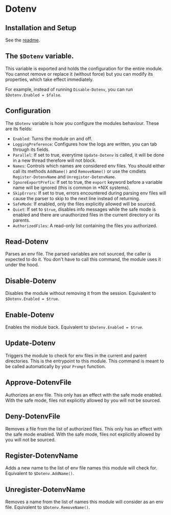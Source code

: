 # Dotenv

## Installation and Setup
See the [readme](readme.md).

## The `$Dotenv` variable.
This variable is exported and holds the configuration for the entire module.
You cannot remove or replace it (without force) but you can modify its properties, which take effect immediately.

For example, instead of running `Disable-Dotenv`, you can run `$Dotenv.Enabled = $false`.

## Configuration
The `$Dotenv` variable is how you configure the modules behaviour.
These are its fields:

-	`Enabled`: Turns the module on and off.
-	`LoggingPreference`: Configures how the logs are written, you can tab through its fields.
-	`Parallel`: If set to true, everytime `Update-Dotenv` is called, it will be done in a new thread therefore will not block.
-	`Names`: Controls which names are considered env files. You should either call its methods `AddName()` and `RemoveName()` or use the cmdlets `Register-DotenvName` and `Unregister-DotenvName`.
-	`IgnoreExportPrefix`: If set to true, the `export` keyword before a variable name will be ignored (this is common in *NIX systems).
-	`SkipErrors`: If set to true, errors encountered during parsing env files will cause the parser to skip to the next line instead of returning.
-	`SafeMode`: If enabled, only the files explicitly allowed will be sourced.
-	`Quiet`: If set to `$true`, disables info messages while the safe mode is enabled and there are unauthorized files in the current directory or its parents.
-	`AuthorizedFiles`: A read-only list containing the files you authorized.
## Read-Dotenv
Parses an env file. The parsed variables are not sourced, the caller is expected to do it. You don't have to call this command, the module uses it under the hood.

## Disable-Dotenv
Disables the module without removing it from the session. Equivalent to `$Dotenv.Enabled = $true`.

## Enable-Dotenv
Enables the module back. Equivalent to `$Dotenv.Enabled = $true`.

## Update-Dotenv
Triggers the module to check for env files in the current and parent directories. This is the entrypoint to this module. This command is meant to be called automatically by your `Prompt` function.

## Approve-DotenvFile
Authorizes an env file. This only has an effect with the safe mode enabled. With the safe mode, files not explicitly allowed by you will not be sourced.

## Deny-DotenvFile
Removes a file from the list of authorized files. This only has an effect with the safe mode enabled. With the safe mode, files not explicitly allowed by you will not be sourced.

## Register-DotenvName
Adds a new name to the list of env file names this module will check for. Equivalent to `$Dotenv.AddName()`.

## Unregister-DotenvName
Removes a name from the list of names this module will consider as an env file. Equivalent to `$Dotenv.RemoveName()`.
